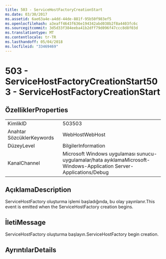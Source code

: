 ```yaml
---
title: 503 - ServiceHostFactoryCreationStart
ms.date: 03/30/2017
ms.assetid: 6ae63a4e-a4dd-44de-881f-95b50f983ef5
ms.openlocfilehash: a3eaff4643f636e194342abd038b2f8a4403fc6c
ms.sourcegitcommit: 3d5d33f384eeba41b2dff79d096f47ccc8d8f03d
ms.translationtype: MT
ms.contentlocale: tr-TR
ms.lasthandoff: 05/04/2018
ms.locfileid: "33469469"
---
```

# <a name="503---servicehostfactorycreationstart"></a><span data-ttu-id="ac422-102">503 - ServiceHostFactoryCreationStart</span><span class="sxs-lookup"><span data-stu-id="ac422-102">503 - ServiceHostFactoryCreationStart</span></span>
## <a name="properties"></a><span data-ttu-id="ac422-103">Özellikler</span><span class="sxs-lookup"><span data-stu-id="ac422-103">Properties</span></span>  
  
|||  
|-|-|  
|<span data-ttu-id="ac422-104">Kimlik</span><span class="sxs-lookup"><span data-stu-id="ac422-104">ID</span></span>|<span data-ttu-id="ac422-105">503</span><span class="sxs-lookup"><span data-stu-id="ac422-105">503</span></span>|  
|<span data-ttu-id="ac422-106">Anahtar Sözcükler</span><span class="sxs-lookup"><span data-stu-id="ac422-106">Keywords</span></span>|<span data-ttu-id="ac422-107">WebHost</span><span class="sxs-lookup"><span data-stu-id="ac422-107">WebHost</span></span>|  
|<span data-ttu-id="ac422-108">Düzey</span><span class="sxs-lookup"><span data-stu-id="ac422-108">Level</span></span>|<span data-ttu-id="ac422-109">Bilgiler</span><span class="sxs-lookup"><span data-stu-id="ac422-109">Information</span></span>|  
|<span data-ttu-id="ac422-110">Kanal</span><span class="sxs-lookup"><span data-stu-id="ac422-110">Channel</span></span>|<span data-ttu-id="ac422-111">Microsoft Windows uygulaması sunucu-uygulamalar/hata ayıklama</span><span class="sxs-lookup"><span data-stu-id="ac422-111">Microsoft-Windows-Application Server-Applications/Debug</span></span>|  
  
## <a name="description"></a><span data-ttu-id="ac422-112">Açıklama</span><span class="sxs-lookup"><span data-stu-id="ac422-112">Description</span></span>  
 <span data-ttu-id="ac422-113">ServiceHostFactory oluşturma işlemi başladığında, bu olay yayınlanır.</span><span class="sxs-lookup"><span data-stu-id="ac422-113">This event is emitted when the ServiceHostFactory creation begins.</span></span>  
  
## <a name="message"></a><span data-ttu-id="ac422-114">İleti</span><span class="sxs-lookup"><span data-stu-id="ac422-114">Message</span></span>  
 <span data-ttu-id="ac422-115">ServiceHostFactory oluşturma başlayın.</span><span class="sxs-lookup"><span data-stu-id="ac422-115">ServiceHostFactory begin creation.</span></span>  
  
## <a name="details"></a><span data-ttu-id="ac422-116">Ayrıntılar</span><span class="sxs-lookup"><span data-stu-id="ac422-116">Details</span></span>
